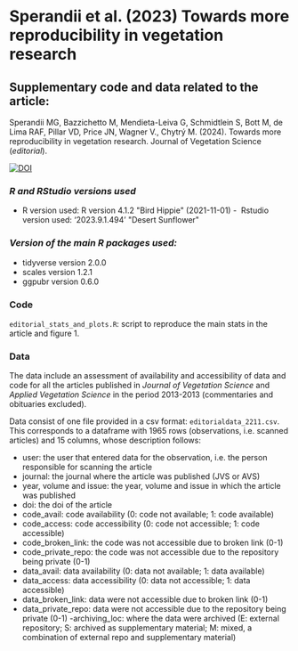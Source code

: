 # Sperandii et al. (2023) Towards more reproducibility in vegetation research

## Supplementary code and data related to the article:
Sperandii MG, Bazzichetto M, Mendieta-Leiva G, Schmidtlein S, Bott M, de Lima RAF, Pillar VD, Price JN, Wagner V., Chytrý M. (2024). Towards more reproducibility in vegetation research. Journal of Vegetation Science (*editorial*).

[![DOI](https://zenodo.org/badge/729041481.svg)](https://zenodo.org/doi/10.5281/zenodo.10305789)

### *R and RStudio versions used*
- R version used: R version 4.1.2 "Bird Hippie" (2021-11-01)
-  Rstudio version used: ‘2023.9.1.494’ "Desert Sunflower"

### *Version of the main R packages used:*
- tidyverse version 2.0.0
- scales version 1.2.1 
- ggpubr version 0.6.0

### Code
`editorial_stats_and_plots.R`: script to reproduce the main stats in the article and figure 1.

### Data
The data include an assessment of availability and accessibility of data and code for all the articles published in *Journal of Vegetation Science* and *Applied Vegetation Science* in the period 2013-2013 (commentaries and obituaries excluded).

Data consist of one file provided in a csv format: `editorialdata_2211.csv`. This corresponds to a dataframe with 1965 rows (observations, i.e. scanned articles) and 15 columns, whose description follows:
- user: the user that entered data for the observation, i.e. the person responsible for scanning the article
- journal: the journal where the article was published (JVS or AVS)
- year, volume and issue: the year, volume and issue in which the article was published
- doi: the doi of the article
- code_avail: code availability (0: code not available; 1: code available)
- code_access: code accessibility (0: code not accessible; 1: code accessible)
- code_broken_link: the code was not accessible due to broken link (0-1)
- code_private_repo: the code was not accessible due to the repository being private (0-1)
- data_avail: data availability (0: data not available; 1: data available)
- data_access: data accessibility (0: data not accessible; 1: data accessible)
- data_broken_link: data were not accessible due to broken link (0-1)
- data_private_repo: data were not accessible due to the repository being private (0-1)
-archiving_loc: where the data were archived (E: external repository; S: archived as supplementary material; M: mixed, a combination of external repo and supplementary material)
